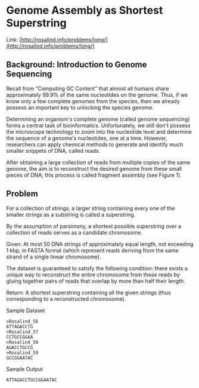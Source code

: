 # Genome Assembly as Shortest Superstring

Link: [http://rosalind.info/problems/long/](http://rosalind.info/problems/long/)

## Background: Introduction to Genome Sequencing

Recall from “Computing GC Content” that almost all humans share approximately 99.9% of the same nucleotides on the genome. Thus, if we know only a few complete genomes from the species, then we already possess an important key to unlocking the species genome.

Determining an organism's complete genome (called genome sequencing) forms a central task of bioinformatics. Unfortunately, we still don't possess the microscope technology to zoom into the nucleotide level and determine the sequence of a genome's nucleotides, one at a time. However, researchers can apply chemical methods to generate and identify much smaller snippets of DNA, called reads.

After obtaining a large collection of reads from multiple copies of the same genome, the aim is to reconstruct the desired genome from these small pieces of DNA; this process is called fragment assembly (see Figure 1).

## Problem

For a collection of strings, a larger string containing every one of the smaller strings as a substring is called a superstring.

By the assumption of parsimony, a shortest possible superstring over a collection of reads serves as a candidate chromosome.

Given: At most 50 DNA strings of approximately equal length, not exceeding 1 kbp, in FASTA format (which represent reads deriving from the same strand of a single linear chromosome).

The dataset is guaranteed to satisfy the following condition: there exists a unique way to reconstruct the entire chromosome from these reads by gluing together pairs of reads that overlap by more than half their length.

Return: A shortest superstring containing all the given strings (thus corresponding to a reconstructed chromosome).

Sample Dataset

```
>Rosalind_56
ATTAGACCTG
>Rosalind_57
CCTGCCGGAA
>Rosalind_58
AGACCTGCCG
>Rosalind_59
GCCGGAATAC
```

Sample Output

```
ATTAGACCTGCCGGAATAC
```